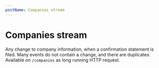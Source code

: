 ```yaml
---
postName: Companies stream
---
```


# Companies stream

Any change to company information, when a confirmation statement is filed. Many events do not contain a change, and
there are duplicates. Available on `/companies` as long running HTTP request.
